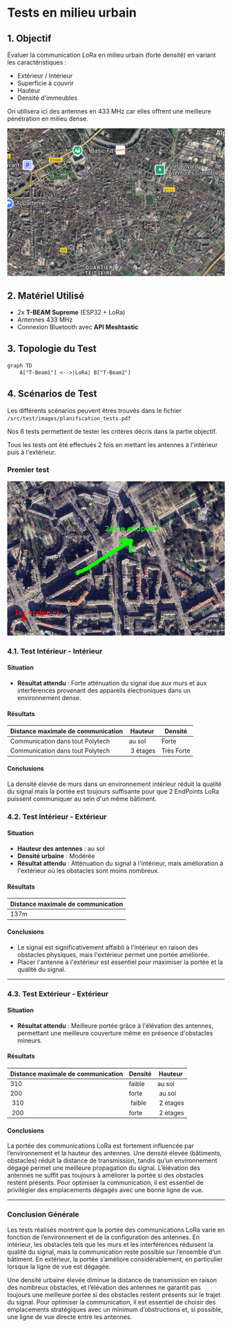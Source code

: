 # Tests en milieu urbain

## 1. Objectif
Évaluer la communication LoRa en milieu urbain (forte densité) en variant les caractéristiques :
- Extérieur / Intérieur
- Superficie à couvrir
- Hauteur
- Densité d'immeubles

On utilisera ici des antennes en 433 MHz car elles offrent une meilleure pénétration en milieu dense.

![](images/test)

## 2. Matériel Utilisé
- 2x **T-BEAM Supreme** (ESP32 + LoRa)
- Antennes 433 MHz
- Connexion Bluetooth avec **API Meshtastic**

## 3. Topologie du Test
```mermaid
graph TD
    A["T-Beam1"] <-->|LoRa| B["T-Beam2"]
```

## 4. Scénarios de Test  
Les différents scénarios peuvent êtres trouvés dans le fichier `/src/test/images/planification_tests.pdf`

Nos 6 tests permettent de tester les critères décris dans la partie objectif.

Tous les tests ont été effectués 2 fois en mettant les antennes à l'intérieur puis à l'extérieur.

### Premier test

![](images/1er_test.png)


### **4.1. Test Intérieur - Intérieur** 
#### Situation
- **Résultat attendu** : Forte atténuation du signal due aux murs et aux interférences provenant des appareils électroniques dans un environnement dense.

#### Résultats
| Distance maximale de communication | Hauteur | Densité |
|------------------------------------| --- | --- |
| Communication dans tout Polytech | au sol | Forte |
| Communication dans tout Polytech | 3 étages | Très Forte |

#### Conclusions
La densité élevée de murs dans un environnement intérieur réduit la qualité du signal mais la portée est toujours suffisante pour que 2 EndPoints LoRa puissent communiquer au sein d'un même bâtiment.

### **4.2. Test Intérieur - Extérieur** 

#### Situation
- **Hauteur des antennes** : au sol
- **Densité urbaine** : Modérée 
- **Résultat attendu** : Atténuation du signal à l'intérieur, mais amélioration à l'extérieur où les obstacles sont moins nombreux.

#### Résultats
| Distance maximale de communication |
|---|
| 137m |

#### Conclusions
- Le signal est significativement affaibli à l'intérieur en raison des obstacles physiques, mais l'extérieur permet une portée améliorée.
- Placer l'antenne à l'extérieur est essentiel pour maximiser la portée et la qualité du signal.

---

### **4.3. Test Extérieur - Extérieur** 

#### Situation
- **Résultat attendu** : Meilleure portée grâce à l'élévation des antennes, permettant une meilleure couverture même en présence d'obstacles mineurs.

#### Résultats
| Distance maximale de communication | Densité | Hauteur |
|---|---|---|
| 310 | faible | au sol |
| 200 | forte | au sol |
| 310 | faible | 2 étages |
| 200 | forte | 2 étages |

#### Conclusions
La portée des communications LoRa est fortement influencée par l’environnement et la hauteur des antennes. Une densité élevée (bâtiments, obstacles) réduit la distance de transmission, tandis qu’un environnement dégagé permet une meilleure propagation du signal. L’élévation des antennes ne suffit pas toujours à améliorer la portée si des obstacles restent présents. Pour optimiser la communication, il est essentiel de privilégier des emplacements dégagés avec une bonne ligne de vue.

---
### Conclusion Générale  

Les tests réalisés montrent que la portée des communications LoRa varie en fonction de l’environnement et de la configuration des antennes. En intérieur, les obstacles tels que les murs et les interférences réduisent la qualité du signal, mais la communication reste possible sur l’ensemble d’un bâtiment. En extérieur, la portée s’améliore considérablement, en particulier lorsque la ligne de vue est dégagée.  

Une densité urbaine élevée diminue la distance de transmission en raison des nombreux obstacles, et l’élévation des antennes ne garantit pas toujours une meilleure portée si des obstacles restent présents sur le trajet du signal. Pour optimiser la communication, il est essentiel de choisir des emplacements stratégiques avec un minimum d’obstructions et, si possible, une ligne de vue directe entre les antennes.  
